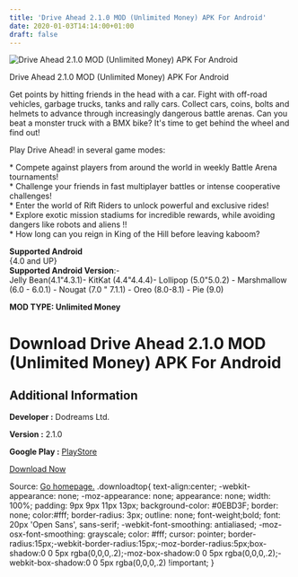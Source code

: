 ```yaml
---
title: 'Drive Ahead 2.1.0 MOD (Unlimited Money) APK For Android'
date: 2020-01-03T14:14:00+01:00
draft: false
---
```


![Drive Ahead 2.1.0 MOD (Unlimited Money) APK For Android](https://i0.wp.com/apkhome.net/wp-content/uploads/2020/01/Drive-Ahead-2.1.0-MOD-Unlimited-Money.png "Drive Ahead 2.1.0 MOD (Unlimited Money) APK For Android")

  

Drive Ahead 2.1.0 MOD (Unlimited Money) APK For Android

Get points by hitting friends in the head with a car. Fight with off-road vehicles, garbage trucks, tanks and rally cars. Collect cars, coins, bolts and helmets to advance through increasingly dangerous battle arenas. Can you beat a monster truck with a BMX bike? It's time to get behind the wheel and find out!

Play Drive Ahead! in several game modes:

\* Compete against players from around the world in weekly Battle Arena tournaments!  
\* Challenge your friends in fast multiplayer battles or intense cooperative challenges!  
\* Enter the world of Rift Riders to unlock powerful and exclusive rides!  
\* Explore exotic mission stadiums for incredible rewards, while avoiding dangers like robots and aliens !!  
\* How long can you reign in King of the Hill before leaving kaboom?

**Supported Android**  
{4.0 and UP}  
**Supported Android Version**:-  
Jelly Bean(4.1"4.3.1)- KitKat (4.4"4.4.4)- Lollipop (5.0"5.0.2) - Marshmallow (6.0 - 6.0.1) - Nougat (7.0 " 7.1.1) - Oreo (8.0-8.1) - Pie (9.0)

**MOD TYPE: Unlimited Money**

Download Drive Ahead 2.1.0 MOD (Unlimited Money) APK For Android
================================================================

Additional Information
----------------------

**Developer :** Dodreams Ltd.

**Version :** 2.1.0

**Google Play :** [PlayStore](https://play.google.com/store/apps/details?id=com.dodreams.driveahead)

  

[Download Now](https://store4app.co/post/drive-ahead-2-1-0-mod-unlimited-money-apk-for-android_1578054956)

  
Source: [Go homepage.](https://store4app.co/post/drive-ahead-2-1-0-mod-unlimited-money-apk-for-android_1578054956) .downloadtop{ text-align:center; -webkit-appearance: none; -moz-appearance: none; appearance: none; width: 100%; padding: 9px 9px 11px 13px; background-color: #0EBD3F; border: none; color:#fff; border-radius: 3px; outline: none; font-weight;bold; font: 20px 'Open Sans', sans-serif; -webkit-font-smoothing: antialiased; -moz-osx-font-smoothing: grayscale; color: #fff; cursor: pointer; border-radius:15px;-webkit-border-radius:15px;-moz-border-radius:5px;box-shadow:0 0 5px rgba(0,0,0,.2);-moz-box-shadow:0 0 5px rgba(0,0,0,.2);-webkit-box-shadow:0 0 5px rgba(0,0,0,.2) !important; }